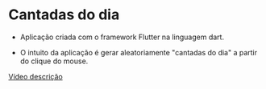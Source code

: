 # Cantadas do dia

- Aplicação criada com o framework Flutter na linguagem dart.

- O intuito da aplicação é gerar aleatoriamente "cantadas do dia" a partir do clique do mouse.

[Vídeo descrição](https://www.youtube.com/watch?v=F0w3y7SDYCs&feature=youtu.be)

